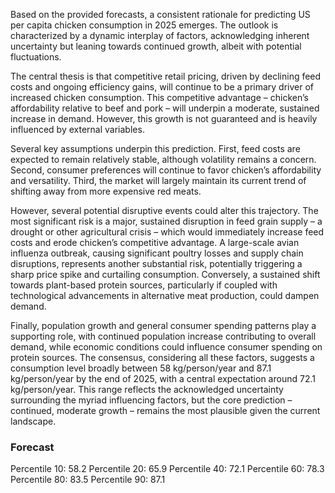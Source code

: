 Based on the provided forecasts, a consistent rationale for predicting US per capita chicken consumption in 2025 emerges. The outlook is characterized by a dynamic interplay of factors, acknowledging inherent uncertainty but leaning towards continued growth, albeit with potential fluctuations.

The central thesis is that competitive retail pricing, driven by declining feed costs and ongoing efficiency gains, will continue to be a primary driver of increased chicken consumption. This competitive advantage – chicken’s affordability relative to beef and pork – will underpin a moderate, sustained increase in demand.  However, this growth is not guaranteed and is heavily influenced by external variables. 

Several key assumptions underpin this prediction. First, feed costs are expected to remain relatively stable, although volatility remains a concern. Second, consumer preferences will continue to favor chicken’s affordability and versatility. Third, the market will largely maintain its current trend of shifting away from more expensive red meats. 

However, several potential disruptive events could alter this trajectory. The most significant risk is a major, sustained disruption in feed grain supply – a drought or other agricultural crisis – which would immediately increase feed costs and erode chicken’s competitive advantage.  A large-scale avian influenza outbreak, causing significant poultry losses and supply chain disruptions, represents another substantial risk, potentially triggering a sharp price spike and curtailing consumption. Conversely, a sustained shift towards plant-based protein sources, particularly if coupled with technological advancements in alternative meat production, could dampen demand.

Finally, population growth and general consumer spending patterns play a supporting role, with continued population increase contributing to overall demand, while economic conditions could influence consumer spending on protein sources.  The consensus, considering all these factors, suggests a consumption level broadly between 58 kg/person/year and 87.1 kg/person/year by the end of 2025, with a central expectation around 72.1 kg/person/year.  This range reflects the acknowledged uncertainty surrounding the myriad influencing factors, but the core prediction – continued, moderate growth – remains the most plausible given the current landscape.

### Forecast

Percentile 10: 58.2
Percentile 20: 65.9
Percentile 40: 72.1
Percentile 60: 78.3
Percentile 80: 83.5
Percentile 90: 87.1